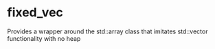 # fixed_vec
Provides a wrapper around the std::array class that imitates std::vector functionality with no heap

